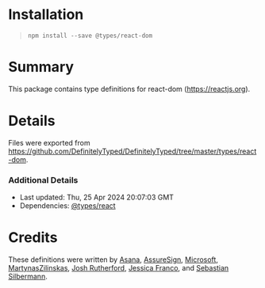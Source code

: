 # Installation

> `npm install --save @types/react-dom`

# Summary

This package contains type definitions for react-dom (https://reactjs.org).

# Details

Files were exported from https://github.com/DefinitelyTyped/DefinitelyTyped/tree/master/types/react-dom.

### Additional Details

- Last updated: Thu, 25 Apr 2024 20:07:03 GMT
- Dependencies: [@types/react](https://npmjs.com/package/@types/react)

# Credits

These definitions were written by [Asana](https://asana.com), [AssureSign](http://www.assuresign.com), [Microsoft](https://microsoft.com), [MartynasZilinskas](https://github.com/MartynasZilinskas), [Josh Rutherford](https://github.com/theruther4d), [Jessica Franco](https://github.com/Jessidhia), and [Sebastian Silbermann](https://github.com/eps1lon).
